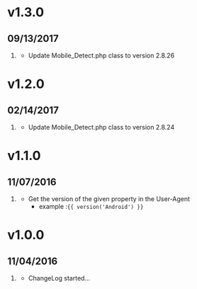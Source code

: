 # v1.3.0
##  09/13/2017

1. [](#new)
    * Update Mobile_Detect.php class to version 2.8.26
    
# v1.2.0
##  02/14/2017

1. [](#new)
    * Update Mobile_Detect.php class to version 2.8.24
      
# v1.1.0
##  11/07/2016

1. [](#new)
    * Get the version of the given property in the User-Agent
      - example :`{{ version('Android') }}`

# v1.0.0
## 11/04/2016

1. [](#new)
    * ChangeLog started...
